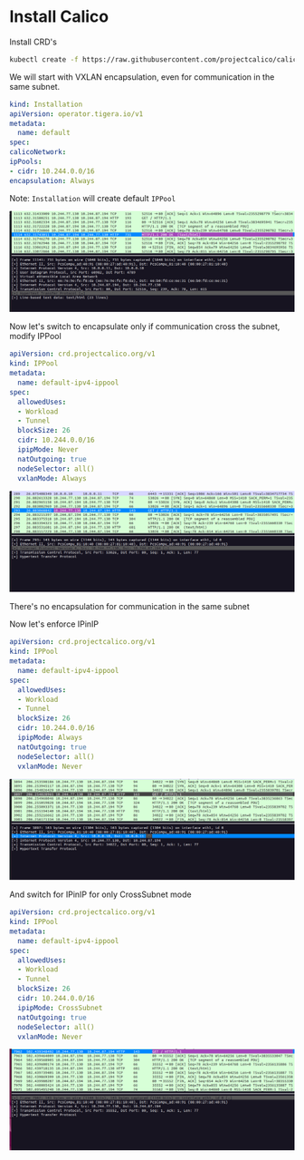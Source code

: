 
# Install Calico

Install CRD's 
```bash
kubectl create -f https://raw.githubusercontent.com/projectcalico/calico/v3.26.4/manifests/tigera-operator.yaml
```

We will start with VXLAN encapsulation, even for communication in the same subnet.

```yaml
kind: Installation
apiVersion: operator.tigera.io/v1
metadata:
  name: default
spec:		
calicoNetwork:
ipPools:
- cidr: 10.244.0.0/16
encapsulation: Always
```
Note: `Installation` will create default `IPPool`

![img.png](img/vxlan1.png)

Now let's switch to encapsulate only if communication cross the subnet, modify IPPool

```yaml
apiVersion: crd.projectcalico.org/v1
kind: IPPool
metadata:
  name: default-ipv4-ippool
spec:
  allowedUses:
  - Workload
  - Tunnel
  blockSize: 26
  cidr: 10.244.0.0/16
  ipipMode: Never
  natOutgoing: true
  nodeSelector: all()
  vxlanMode: Always

```

![img_1.png](img/vxlan2.png)

There's no encapsulation for communication in the same subnet

Now let's enforce IPinIP

```yaml
apiVersion: crd.projectcalico.org/v1
kind: IPPool
metadata:
  name: default-ipv4-ippool
spec:
  allowedUses:
  - Workload
  - Tunnel
  blockSize: 26
  cidr: 10.244.0.0/16
  ipipMode: Always
  natOutgoing: true
  nodeSelector: all()
  vxlanMode: Never
```

![img_2.png](img/ipip1.png)


And switch for IPinIP for only CrossSubnet mode

```yaml
apiVersion: crd.projectcalico.org/v1
kind: IPPool
metadata:
  name: default-ipv4-ippool
spec:
  allowedUses:
  - Workload
  - Tunnel
  blockSize: 26
  cidr: 10.244.0.0/16
  ipipMode: CrossSubnet
  natOutgoing: true
  nodeSelector: all()
  vxlanMode: Never
```

![img_3.png](img/ipip2.png)